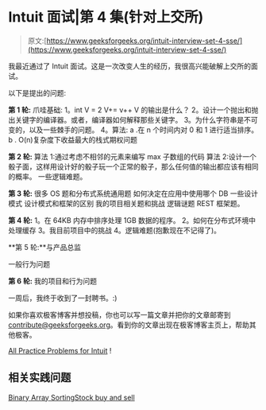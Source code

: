 # Intuit 面试|第 4 集(针对上交所)

> 原文:[https://www.geeksforgeeks.org/intuit-interview-set-4-sse/](https://www.geeksforgeeks.org/intuit-interview-set-4-sse/)

我最近通过了 Intuit 面试。这是一次改变人生的经历，我很高兴能破解上交所的面试。

以下是提出的问题:

**第 1 轮:**
爪哇基础:
1。int V = 2
V+= v++
V 的输出是什么？
2。设计一个抛出和抛出关键字的编译器。或者，编译器如何解释那些关键字。
3。为什么字符串是不可变的，以及一些棘手的问题。
4。算法:
a .在 n 个时间内对 0 和 1 进行适当排序。
b . O(n)复杂度下收益最大的栈式期权问题

**第 2 轮:**
算法 1:通过考虑不相邻的元素来编写 max 子数组的代码
算法 2:设计一个骰子面，这样用设计好的骰子玩一个正常的骰子，那么任何值的输出都应该有相同的概率。
一些逻辑难题。

**第 3 轮:**
很多 OS 题和分布式系统通用题
如何决定在应用中使用哪个 DB
一些设计模式
设计模式和框架的区别
我的项目相关题和挑战
逻辑谜题
REST 框架题。

**第 4 轮:**
1。在 64KB 内存中排序处理 1GB 数据的程序。
2。如何在分布式环境中处理缓存
3。我目前项目中的挑战
4。逻辑难题(抱歉现在不记得了)。

**第 5 轮:**与产品总监

一般行为问题

**第 6 轮:**
我的项目和行为问题

一周后，我终于收到了一封聘书。:)

如果你喜欢极客博客并想投稿，你也可以写一篇文章并把你的文章邮寄到 contribute@geeksforgeeks.org。看到你的文章出现在极客博客主页上，帮助其他极客。

[All Practice Problems for Intuit](https://practice.geeksforgeeks.org/company/Intuit/) !

## 相关实践问题

[Binary Array Sorting](https://practice.geeksforgeeks.org/problems/binary-array-sorting/0)[Stock buy and sell](https://practice.geeksforgeeks.org/problems/stock-buy-and-sell/0)
